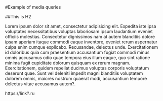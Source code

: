 #Example of media queries

##This is H2

Lorem ipsum dolor sit amet, consectetur adipisicing elit. Expedita iste ipsa voluptates necessitatibus voluptas laboriosam ipsum laudantium eveniet officiis molestias. Consectetur dignissimos nam at autem blanditiis dolore ipsam aperiam itaque commodi eaque inventore, eveniet rerum aspernatur culpa enim cumque explicabo. Recusandae, delectus unde. Exercitationem id doloribus quia cum praesentium accusantium fugiat commodi minus omnis accusamus odio quae tempora eius illum eaque, quo sint ratione minima fugit cupiditate dolorum quisquam ex rerum magnam. Exercitationem, quidem repellat ducimus voluptas corporis voluptatum deserunt quae. Sunt vel deleniti impedit magni blanditiis voluptatem dolorem omnis, maiores nostrum quaerat modi, accusantium tempore delectus vitae accusamus autem?.

https://link?.ru